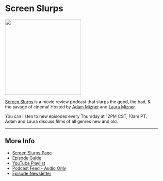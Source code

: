 # Screen Slurps

<img src="https://raybo.org/tfit-feed/images/artwork.jpg" width="250">

[Screen Slurps](https://www.adammizner.com/screenslurps) is a movie review podcast that slurps the good, the bad, & the savage of cinema! Hosted by [Adam Mizner](https://www.adammizner.com) and [Laura Mizner](https://www.instagram.com/lmizner22).

You can listen to new episodes every Thursday at 12PM CST, 10am PT. Adam and Laura discuss films of all genres new and old.

---
## More Info
- [Screen Slurps Page](https://go.raybo.org/tfit)
- [Episode Guide](https://go.raybo.org/tfit-episodes)
- [YouTube Playlist](https://www.youtube.com/@screenslurpspodcast/featured)
- [Podcast Feed - Audio Only](https://go.raybo.org/tfit-feed-audio)
- [Episode Newsletter](https://go.raybo.org/tfit-newsletter)
